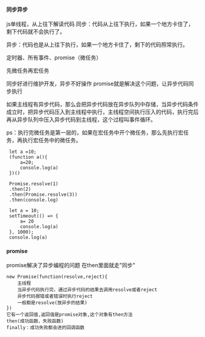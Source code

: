 #### 同步异步
 js单线程，从上往下解读代码
同步：代码从上往下执行，如果一个地方卡住了，剩下代码就不会执行了。

异步：代码也是从上往下执行，如果一个地方卡住了，剩下的代码照常执行。

   定时器、所有事件、promise（微任务）

   先微任务再宏任务

   同步好进行维护开发，异步不好操作
   promise就是解决这个问题，让异步代码同步执行

   如果主线程有异步代码，那么会把异步代码放在异步队列中存储，当异步代码条件成立时，把异步代码压入到主线程中执行，主线程空间执行压入的代码，执行完后再从异步队列中压入异步代码到主线程，这个过程叫事件循环。

   ps：执行完微任务是第一层的，如果在宏任务中开个微任务，那么先执行宏任务，再执行宏任务中的微任务。
```
 let a =10;
 (function a(){
     a=20;
     console.log(a)
 })()
```
```
 Promise.resolve(1)
 .then(2)
 .then(Promise.resolve(3))
 .then(console.log)
```
```
 let a = 10;
 setTimeout(() => {
     a= 20
     console.log(a)
 }, 1000);
 console.log(a)
 ```
#### promise
promise解决了异步编程的问题
在then里面就走"同步"
```
new Promise(function(resolve,reject){
    主线程
    当异步代码执行完，通过异步代码的结果去调用resolve或者reject
    异步代码报错或者错误时执行reject
    一般都是resolve(放异步的结果)
})
它有一个返回值,返回值是promise对象,这个对象有then方法
then(成功函数，失败函数)
finally：成功失败都会进的回调函数
```
